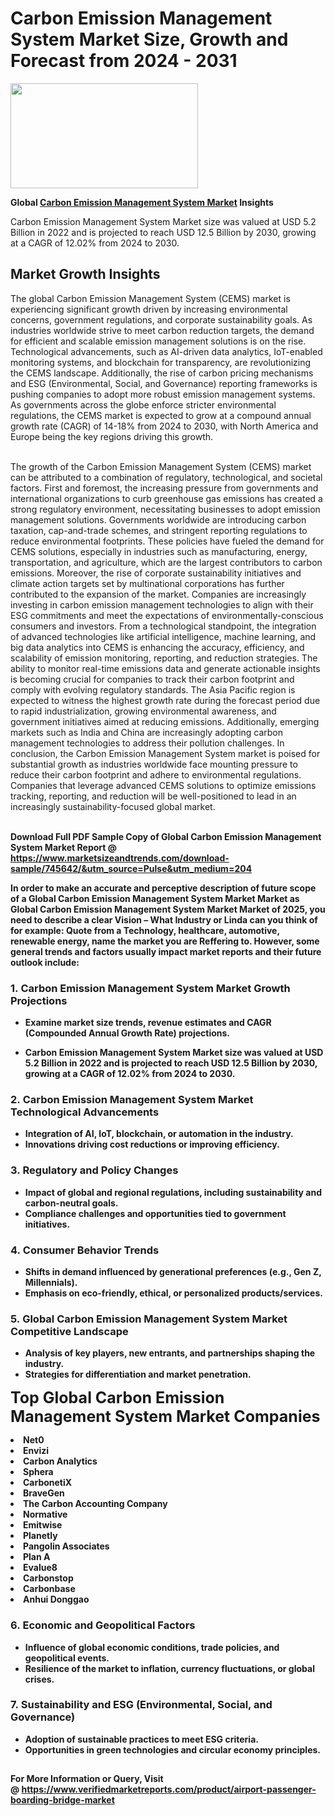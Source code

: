<H1>Carbon Emission Management System Market Size, Growth and Forecast from 2024 - 2031</H1><img class="aligncenter size-medium wp-image-584254" src="https://thirdeyenews.in/wp-content/uploads/2024/09/Global-Market-Research-300x168.jpeg" alt="" width="300" height="168" /><p><strong>Global&nbsp;<a href="https://www.marketsizeandtrends.com/download-sample/745642/&amp;utm_source=Pulse&amp;utm_medium=204">Carbon Emission Management System Market</a> Insights</strong></p><p>Carbon Emission Management System Market size was valued at USD 5.2 Billion in 2022 and is projected to reach USD 12.5 Billion by 2030, growing at a CAGR of 12.02% from 2024 to 2030.</p><p><h2>Market Growth Insights</h2> <p>The global Carbon Emission Management System (CEMS) market is experiencing significant growth driven by increasing environmental concerns, government regulations, and corporate sustainability goals. As industries worldwide strive to meet carbon reduction targets, the demand for efficient and scalable emission management solutions is on the rise. Technological advancements, such as AI-driven data analytics, IoT-enabled monitoring systems, and blockchain for transparency, are revolutionizing the CEMS landscape. Additionally, the rise of carbon pricing mechanisms and ESG (Environmental, Social, and Governance) reporting frameworks is pushing companies to adopt more robust emission management systems. As governments across the globe enforce stricter environmental regulations, the CEMS market is expected to grow at a compound annual growth rate (CAGR) of 14-18% from 2024 to 2030, with North America and Europe being the key regions driving this growth. <br><br><b></b></p> <p>The growth of the Carbon Emission Management System (CEMS) market can be attributed to a combination of regulatory, technological, and societal factors. First and foremost, the increasing pressure from governments and international organizations to curb greenhouse gas emissions has created a strong regulatory environment, necessitating businesses to adopt emission management solutions. Governments worldwide are introducing carbon taxation, cap-and-trade schemes, and stringent reporting regulations to reduce environmental footprints. These policies have fueled the demand for CEMS solutions, especially in industries such as manufacturing, energy, transportation, and agriculture, which are the largest contributors to carbon emissions. Moreover, the rise of corporate sustainability initiatives and climate action targets set by multinational corporations has further contributed to the expansion of the market. Companies are increasingly investing in carbon emission management technologies to align with their ESG commitments and meet the expectations of environmentally-conscious consumers and investors. From a technological standpoint, the integration of advanced technologies like artificial intelligence, machine learning, and big data analytics into CEMS is enhancing the accuracy, efficiency, and scalability of emission monitoring, reporting, and reduction strategies. The ability to monitor real-time emissions data and generate actionable insights is becoming crucial for companies to track their carbon footprint and comply with evolving regulatory standards. The Asia Pacific region is expected to witness the highest growth rate during the forecast period due to rapid industrialization, growing environmental awareness, and government initiatives aimed at reducing emissions. Additionally, emerging markets such as India and China are increasingly adopting carbon management technologies to address their pollution challenges. In conclusion, the Carbon Emission Management System market is poised for substantial growth as industries worldwide face mounting pressure to reduce their carbon footprint and adhere to environmental regulations. Companies that leverage advanced CEMS solutions to optimize emissions tracking, reporting, and reduction will be well-positioned to lead in an increasingly sustainability-focused global market. <br><br><b></p><p><span class=""><strong>Download Full PDF Sample Copy of Global Carbon Emission Management System Market Report</strong> @ <a href="https://www.marketsizeandtrends.com/download-sample/745642/&amp;utm_source=Pulse&amp;utm_medium=204" target="_blank">https://www.marketsizeandtrends.com/download-sample/745642/&amp;utm_source=Pulse&amp;utm_medium=204</a></span></p><p>In order to make an accurate and perceptive description of future scope of a Global&nbsp;Carbon Emission Management System Market Market as Global&nbsp;Carbon Emission Management System Market Market of 2025, you need to describe a clear Vision &ndash; What Industry or Linda can you think of for example: Quote from a Technology, healthcare, automotive, renewable energy, name the market you are Reffering to. However, some general trends and factors usually impact market reports and their future outlook include:</p><h3>1.&nbsp;<strong>Carbon Emission Management System Market Growth Projections</strong></h3><ul><li>Examine market size trends, revenue estimates and CAGR (Compounded Annual Growth Rate) projections.</li><li><p>Carbon Emission Management System Market size was valued at USD 5.2 Billion in 2022 and is projected to reach USD 12.5 Billion by 2030, growing at a CAGR of 12.02% from 2024 to 2030.</p></li></ul><h3>2.&nbsp;<strong>Carbon Emission Management System Market Technological Advancements</strong></h3><ul><li>Integration of AI, IoT, blockchain, or automation in the industry.</li><li>Innovations driving cost reductions or improving efficiency.</li></ul><h3>3.&nbsp;<strong>Regulatory and Policy Changes</strong></h3><ul><li>Impact of global and regional regulations, including sustainability and carbon-neutral goals.</li><li>Compliance challenges and opportunities tied to government initiatives.</li></ul><h3>4.&nbsp;<strong>Consumer Behavior Trends</strong></h3><ul><li>Shifts in demand influenced by generational preferences (e.g., Gen Z, Millennials).</li><li>Emphasis on eco-friendly, ethical, or personalized products/services.</li></ul><h3>5.&nbsp;<strong>Global Carbon Emission Management System Market Competitive Landscape</strong></h3><ul><li>Analysis of key players, new entrants, and partnerships shaping the industry.</li><li>Strategies for differentiation and market penetration.</li></ul><p data-pm-slice="1 1 []"><span style="color: inherit; font-family: inherit; font-size: 25px;">Top Global Carbon Emission Management System Market Companies</span></p><div class="" data-test-id=""><p><li>Net0</li><li> Envizi</li><li> Carbon Analytics</li><li> Sphera</li><li> CarbonetiX</li><li> BraveGen</li><li> The Carbon Accounting Company</li><li> Normative</li><li> Emitwise</li><li> Planetly</li><li> Pangolin Associates</li><li> Plan A</li><li> Evalue8</li><li> Carbonstop</li><li> Carbonbase</li><li> Anhui Donggao</li></p></div><h3>6.&nbsp;<strong>Economic and Geopolitical Factors</strong></h3><ul><li>Influence of global economic conditions, trade policies, and geopolitical events.</li><li>Resilience of the market to inflation, currency fluctuations, or global crises.</li></ul><h3>7.&nbsp;<strong>Sustainability and ESG (Environmental, Social, and Governance)</strong></h3><ul><li>Adoption of sustainable practices to meet ESG criteria.</li><li>Opportunities in green technologies and circular economy principles.</li></ul><h2><strong style="font-size: 14px;">For More Information or Query, Visit @&nbsp;</strong><a style="background-color: #ffffff; font-size: 14px;" href="https://www.marketsizeandtrends.com/report/carbon-emission-management-system-market/" target="_blank">https://www.verifiedmarketreports.com/product/airport-passenger-boarding-bridge-market</a></h2>
